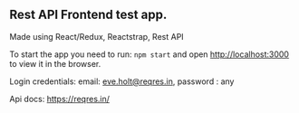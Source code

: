## Rest API Frontend test app. 
Made using React/Redux, Reactstrap, Rest API

To start the app you need to run: `npm start` and open [http://localhost:3000](http://localhost:3000) to view it in the browser.

Login credentials: 
 email: eve.holt@reqres.in,
 password : any

Api docs: https://reqres.in/
